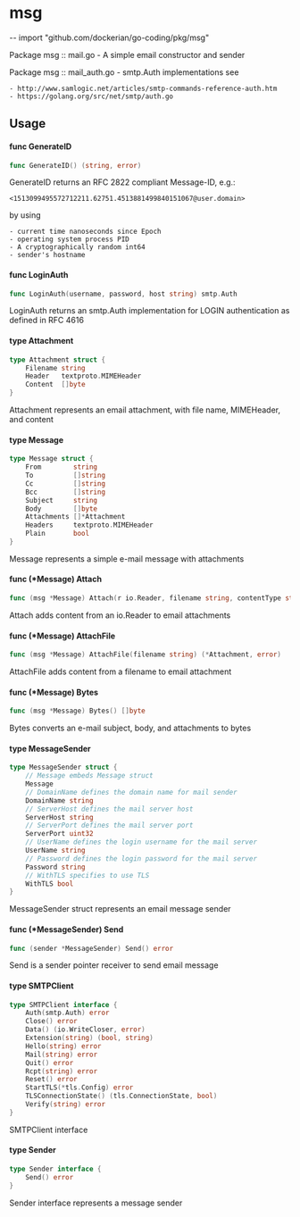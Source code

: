 # msg
--
    import "github.com/dockerian/go-coding/pkg/msg"

Package msg :: mail.go - A simple email constructor and sender

Package msg :: mail_auth.go - smtp.Auth implementations see

    - http://www.samlogic.net/articles/smtp-commands-reference-auth.htm
    - https://golang.org/src/net/smtp/auth.go

## Usage

#### func  GenerateID

```go
func GenerateID() (string, error)
```
GenerateID returns an RFC 2822 compliant Message-ID, e.g.:

    <1513099495572712211.62751.4513881499840151067@user.domain>

by using

    - current time nanoseconds since Epoch
    - operating system process PID
    - A cryptographically random int64
    - sender's hostname

#### func  LoginAuth

```go
func LoginAuth(username, password, host string) smtp.Auth
```
LoginAuth returns an smtp.Auth implementation for LOGIN authentication as
defined in RFC 4616

#### type Attachment

```go
type Attachment struct {
	Filename string
	Header   textproto.MIMEHeader
	Content  []byte
}
```

Attachment represents an email attachment, with file name, MIMEHeader, and
content

#### type Message

```go
type Message struct {
	From        string
	To          []string
	Cc          []string
	Bcc         []string
	Subject     string
	Body        []byte
	Attachments []*Attachment
	Headers     textproto.MIMEHeader
	Plain       bool
}
```

Message represents a simple e-mail message with attachments

#### func (*Message) Attach

```go
func (msg *Message) Attach(r io.Reader, filename string, contentType string) (*Attachment, error)
```
Attach adds content from an io.Reader to email attachments

#### func (*Message) AttachFile

```go
func (msg *Message) AttachFile(filename string) (*Attachment, error)
```
AttachFile adds content from a filename to email attachment

#### func (*Message) Bytes

```go
func (msg *Message) Bytes() []byte
```
Bytes converts an e-mail subject, body, and attachments to bytes

#### type MessageSender

```go
type MessageSender struct {
	// Message embeds Message struct
	Message
	// DomainName defines the domain name for mail sender
	DomainName string
	// ServerHost defines the mail server host
	ServerHost string
	// ServerPort defines the mail server port
	ServerPort uint32
	// UserName defines the login username for the mail server
	UserName string
	// Password defines the login password for the mail server
	Password string
	// WithTLS specifies to use TLS
	WithTLS bool
}
```

MessageSender struct represents an email message sender

#### func (*MessageSender) Send

```go
func (sender *MessageSender) Send() error
```
Send is a sender pointer receiver to send email message

#### type SMTPClient

```go
type SMTPClient interface {
	Auth(smtp.Auth) error
	Close() error
	Data() (io.WriteCloser, error)
	Extension(string) (bool, string)
	Hello(string) error
	Mail(string) error
	Quit() error
	Rcpt(string) error
	Reset() error
	StartTLS(*tls.Config) error
	TLSConnectionState() (tls.ConnectionState, bool)
	Verify(string) error
}
```

SMTPClient interface

#### type Sender

```go
type Sender interface {
	Send() error
}
```

Sender interface represents a message sender
